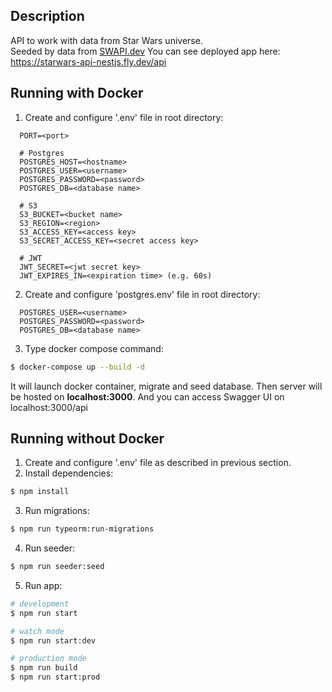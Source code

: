 ## Description

API to work with data from Star Wars universe. </br>
Seeded by data from <a href="https://swapi.dev">SWAPI.dev</a>
You can see deployed app here: https://starwars-api-nestjs.fly.dev/api

## Running with Docker
1. Create and configure '.env' file in root directory:
```
  PORT=<port>

  # Postgres
  POSTGRES_HOST=<hostname>
  POSTGRES_USER=<username>
  POSTGRES_PASSWORD=<password>
  POSTGRES_DB=<database name>

  # S3
  S3_BUCKET=<bucket name>
  S3_REGION=<region>
  S3_ACCESS_KEY=<access key>
  S3_SECRET_ACCESS_KEY=<secret access key>

  # JWT
  JWT_SECRET=<jwt secret key>
  JWT_EXPIRES_IN=<expiration time> (e.g. 60s)
```
2. Create and configure 'postgres.env' file in root directory:
```
  POSTGRES_USER=<username>
  POSTGRES_PASSWORD=<password>
  POSTGRES_DB=<database name>
```
3. Type docker compose command:
```bash
$ docker-compose up --build -d
```
It will launch docker container, migrate and seed database.
Then server will be hosted on <b>localhost:3000</b>. And you can access Swagger UI on localhost:3000/api

## Running without Docker

1. Create and configure '.env' file as described in previous section.
2. Install dependencies:
```bash
$ npm install
```
3. Run migrations:
```bash
$ npm run typeorm:run-migrations
```
4. Run seeder:
```bash
$ npm run seeder:seed
```
5. Run app:
```bash
# development
$ npm run start

# watch mode
$ npm run start:dev

# production mode
$ npm run build
$ npm run start:prod
```
